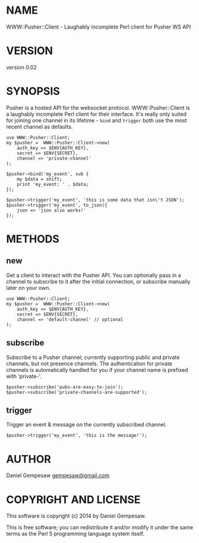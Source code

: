 # NAME

WWW::Pusher::Client - Laughably incomplete Perl client for Pusher WS API

# VERSION

version 0.02

# SYNOPSIS

Pusher is a hosted API for the websocket protocol. WWW::Pusher::Client
is a laughably incomplete Perl client for their interface. It's really
only suited for joining one channel in its lifetime - `bind` and
`trigger` both use the most recent channel as defaults.

    use WWW::Pusher::Client;
    my $pusher =  WWW::Pusher::Client->new(
        auth_key => $ENV{AUTH_KEY},
        secret => $ENV{SECRET},
        channel => 'private-channel'
    );

    $pusher->bind('my_event', sub {
        my $data = shift;
        print 'my_event: ' . $data;
    });

    $pusher->trigger('my_event', 'this is some data that isn\'t JSON');
    $pusher->trigger('my_event', to_json({
        json => 'json also works!'
    });

# METHODS

## new

Get a client to interact with the Pusher API. You can optionally pass
in a channel to subscribe to it after the initial connection, or
subscribe manually later on your own.

    use WWW::Pusher::Client;
    my $pusher =  WWW::Pusher::Client->new(
        auth_key => $ENV{AUTH_KEY},
        secret => $ENV{SECRET},
        channel => 'default-channel' // optional
    );

## subscribe

Subscribe to a Pusher channel; currently supporting public and private
channels, but not presence channels. The authentication for private
channels is automatically handled for you if your channel name is
prefixed with 'private-'.

    $pusher->subscribe('pubs-are-easy-to-join');
    $pusher->subscribe('private-channels-are-supported');

## trigger

Trigger an event & message on the currently subscribed channel.

    $pusher->trigger('my_event', 'this is the message!');

# AUTHOR

Daniel Gempesaw <gempesaw@gmail.com>

# COPYRIGHT AND LICENSE

This software is copyright (c) 2014 by Daniel Gempesaw.

This is free software; you can redistribute it and/or modify it under
the same terms as the Perl 5 programming language system itself.
